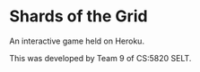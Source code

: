 # Shards of the Grid
An interactive game held on Heroku.

This was developed by Team 9 of CS:5820 SELT.
